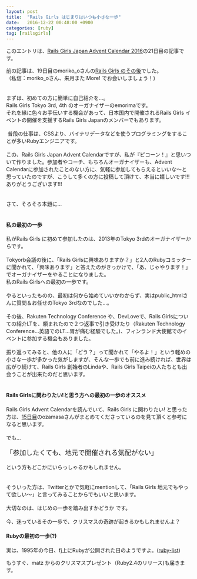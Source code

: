 ```yaml
---
layout: post
title:  "Rails Girls はじまりはいつも小さな一歩"
date:   2016-12-22 00:48:00 +0900
categories: [ruby]
tag: [railsgirls]
---
```

このエントリは、<a href="http://qiita.com/advent-calendar/2016/railsgirlsjapan" target="_blank">Rails Girls Japan Advent Calendar 2016</a>の21日目の記事です。


前の記事は、19日目のmoriko_oさんの<a href="http://moritamoriko.github.io/2016/12/19/20161219_01/" target="_blank">Rails Girls のその後</a>でした。&nbsp;<br />
（私信：moriko_oさん、来月また More! でお会いしましょう！)<br />
<br />
<br />
まずは、初めての方に簡単に自己紹介を...。<br />
Rails Girls Tokyo 3rd, 4th のオーガナイザーのemorimaです。<br />
それを縁に色々お手伝いする機会があって、日本国内で開催されるRails Girls イベントの開催を支援するRails Girls Japanのメンバーでもあります。<br />
<br />
&nbsp;普段の仕事は、CSSより、バイナリデータなどを使うプログラミングをすることが多いRubyエンジニアです。<br />
<br />
この、Rails Girls Japan Advent Calendarですが、私が『ピコーン！』と思いついて作りました。参加者やコーチ、もちろんオーガナイザーも、Advent Calendarに参加されたことのない方に、気軽に参加してもらえるといいな～と思っていたのですが、こうして多くの方に投稿して頂けて、本当に嬉しいです!!! ありがとうございます!!!<br />
<br />
<br />
さて、そろそろ本題に...<br />
<br />

#### 私の最初の一歩

私がRails Girls に初めて参加したのは、2013年のTokyo 3rdのオーガナイザーからです。<br />
<br />
Tokyorb会議の後に、「Rails Girlsに興味ありますか？」と2人のRubyコミッターに聞かれて、「興味あります」と答えたのがきっかけで、「あ、じゃやります！」でオーガナイザーをやることになりました。<br />
私のRails Girlsへの最初の一歩です。<br />
<br />
やるといったものの、最初は何から始めていいかわからず、実はpublic_htmlさんに質問＆お任せのTokyo 3rdなのでした...。<br />
<br />
その後、Rakuten Technology Conference や、DevLoveで、Rails Girlsについての紹介LTを、頼まれたので２つ返事で引き受けたり（Rakuten Technology Conference...英語でのLT...胃が痛む経験でした。)、フィンランド大使館でのイベントに参加する機会もありました。<br />
<br />
振り返ってみると、他の人に「どう？」って聞かれて「やるよ！」という軽めの小さな一歩が多かった気がしますが、そんな一歩でも前に進み続ければ、世界は広がり続けて、Rails Girls 創始者のLindaや、Rails Girls Taipeiの人たちとも出会うことが出来たのだと思います。<br />
<br />

#### Rails Girlsに関わりたい!と思う方への最初の一歩のオススメ

Rails Girls Advent Calendarを読んでいて、Rails Girls に関わりたい! と思った方は、<a href="http://ozamasa.hatenablog.jp/entry/2016/12/15/120000" target="_blank">15日目</a>のozamasaさんがまとめてくださっているのを見て頂くと参考になると思います。<br />
<br />
でも...<br />
<br />
<span style="font-size: large;">「参加したくても、地元で開催される気配がない」</span><br />
<br />
という方もどこかにいらっしゃるかもしれません。<br />
<br />
<br />
そういった方は、Twitterとかで気軽にmentionして、「Rails Girls 地元でもやって欲しい～」と言ってみることからでもいいと思います。 <br />
<br />
大切なのは、はじめの一歩を踏み出すかどうか です。<br />
<br />
今、迷っているその一歩で、クリスマスの奇跡が起きるかもしれませんよ？<br />

#### Rubyの最初の一歩(?)

実は、1995年の今日、fj上にRubyが公開された日のようですよ。(<a href="http://blade.nagaokaut.ac.jp/ruby/ruby-list/1-200.shtml" target="_blank">ruby-list</a>)

もうすぐ、matz からのクリスマスプレゼント（Ruby2.4のリリース)も届きます。 
